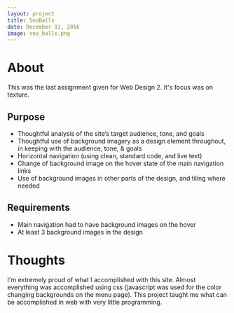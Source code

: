 ```yaml
---
layout: project
title: SnoBalls
date: December 11, 2016
image: sno_balls.png
---
```


# About
This was the last assignment given for Web Design 2. It's focus was on texture.

## Purpose
- Thoughtful analysis of the site’s target audience, tone, and goals
- Thoughtful use of background imagery as a design element throughout, in keeping with the audience, tone, & goals
- Horizontal navigation (using clean, standard code, and live text)
- Change of background image on the hover state of the main navigation links
- Use of background images in other parts of the design, and tiling where needed

## Requirements
- Main navigation had to have background images on the hover
- At least 3 background images in the design

# Thoughts
I'm extremely proud of what I accomplished with this site. Almost everything was accomplished using css (javascript was used for the color changing backgrounds on the menu page). This project taught me what can be accomplished in web with very little programming.
